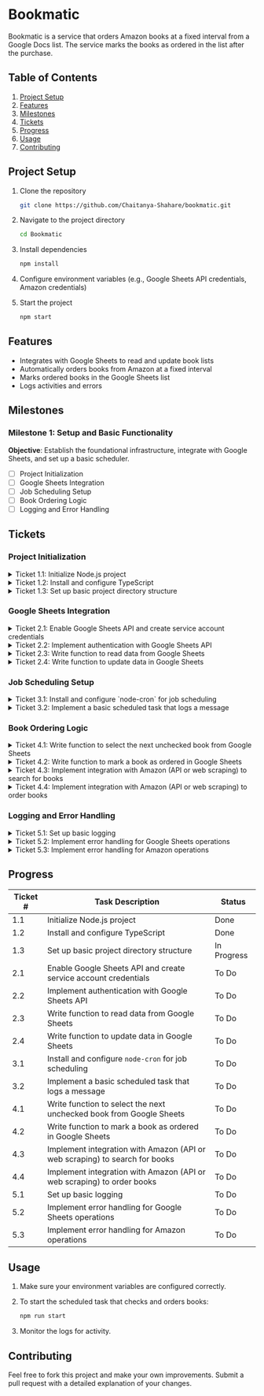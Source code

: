 # Bookmatic

Bookmatic is a service that orders Amazon books at a fixed interval from a
Google Docs list. The service marks the books as ordered in the list after the
purchase.

## Table of Contents

1. [Project Setup](#project-setup)
2. [Features](#features)
3. [Milestones](#milestones)
4. [Tickets](#tickets)
5. [Progress](#progress)
6. [Usage](#usage)
7. [Contributing](#contributing)

## Project Setup

1. Clone the repository

    ```bash
    git clone https://github.com/Chaitanya-Shahare/bookmatic.git
    ```

2. Navigate to the project directory

    ```bash
    cd Bookmatic
    ```

3. Install dependencies

    ```bash
    npm install
    ```

4. Configure environment variables (e.g., Google Sheets API credentials, Amazon credentials)
5. Start the project

    ```bash
    npm start
    ```

## Features

- Integrates with Google Sheets to read and update book lists
- Automatically orders books from Amazon at a fixed interval
- Marks ordered books in the Google Sheets list
- Logs activities and errors

## Milestones

### Milestone 1: Setup and Basic Functionality

**Objective**: Establish the foundational infrastructure, integrate with Google Sheets, and set up a basic scheduler.

- [ ] Project Initialization
- [ ] Google Sheets Integration
- [ ] Job Scheduling Setup
- [ ] Book Ordering Logic
- [ ] Logging and Error Handling

## Tickets

### Project Initialization

<details>
  <summary>Ticket 1.1: Initialize Node.js project</summary>

- **Description**: Initialize a new Node.js project with `npm init`.

- **Tasks**:
    1. Run `npm init` to create a `package.json` file.
    2. Add relevant project metadata (name, version, description, etc.).

</details>

<details>
  <summary>Ticket 1.2: Install and configure TypeScript</summary>

- **Description**: Set up TypeScript for the project.

- **Tasks**:
    1. Install TypeScript and necessary types using `npm install typescript @types/node`.
    2. Create a `tsconfig.json` file with appropriate configurations.

</details>

<details>
  <summary>Ticket 1.3: Set up basic project directory structure</summary>

- **Description**: Organize the project into meaningful directories.

- **Tasks**:
    1. Create directories like `src`, `config`, and `logs`.
    2. Create initial files like `src/index.ts`.

</details>

### Google Sheets Integration

<details>
  <summary>Ticket 2.1: Enable Google Sheets API and create service account credentials</summary>

- **Description**: Set up the Google Sheets API and obtain credentials.

- **Tasks**:
    1. Enable the Google Sheets API in the Google Cloud Console.
    2. Create a service account and download the credentials JSON file.

</details>

<details>
  <summary>Ticket 2.2: Implement authentication with Google Sheets API</summary>

- **Description**: Authenticate the application with the Google Sheets API.

- **Tasks**:
    1. Install necessary libraries like `googleapis`.
    2. Write code to authenticate using the service account credentials.

</details>

<details>
  <summary>Ticket 2.3: Write function to read data from Google Sheets</summary>

- **Description**: Implement a function to fetch data from a Google Sheets document.

- **Tasks**:
    1. Write a function that uses the Google Sheets API to read data.
    2. Test the function to ensure it works correctly.

</details>

<details>
  <summary>Ticket 2.4: Write function to update data in Google Sheets</summary>

- **Description**: Implement a function to update data in a Google Sheets document.

- **Tasks**:
    1. Write a function that uses the Google Sheets API to update data.
    2. Test the function to ensure it works correctly.

</details>

### Job Scheduling Setup

<details>
  <summary>Ticket 3.1: Install and configure `node-cron` for job scheduling</summary>

- **Description**: Set up job scheduling to automate tasks.

- **Tasks**:
    1. Install `node-cron` using `npm install node-cron`.
    2. Configure a basic cron job that runs at a specified interval.

</details>

<details>
  <summary>Ticket 3.2: Implement a basic scheduled task that logs a message</summary>

- **Description**: Create a simple scheduled task to verify cron setup.

- **Tasks**:
    1. Write a function that logs a message.
    2. Schedule the function to run at a fixed interval.

</details>

### Book Ordering Logic

<details>
  <summary>Ticket 4.1: Write function to select the next unchecked book from Google Sheets</summary>

- **Description**: Implement logic to find the next book to order.

- **Tasks**:
    1. Write a function that reads the Google Sheets data.
    2. Implement logic to find the first unchecked item in the list.

</details>

<details>
  <summary>Ticket 4.2: Write function to mark a book as ordered in Google Sheets</summary>

- **Description**: Implement logic to update the Google Sheets list.

- **Tasks**:
    1. Write a function that updates the Google Sheets data to mark a book as ordered.
    2. Test the function to ensure it works correctly.

</details>

<details>
  <summary>Ticket 4.3: Implement integration with Amazon (API or web scraping) to search for books</summary>

- **Description**: Write code to search for books on Amazon.

- **Tasks**:
    1. Implement a function that searches for a book on Amazon.
    2. Test the function to ensure it returns the correct results.

</details>

<details>
  <summary>Ticket 4.4: Implement integration with Amazon (API or web scraping) to order books</summary>

- **Description**: Write code to place an order for a book on Amazon.

- **Tasks**:
    1. Implement a function that orders a book on Amazon.
    2. Test the function to ensure the order process works correctly.

</details>

### Logging and Error Handling

<details>
  <summary>Ticket 5.1: Set up basic logging</summary>

- **Description**: Implement logging for the application.

- **Tasks**:
    1. Install a logging library like `winston`.
    2. Set up logging for different levels (info, error, etc.).

</details>

<details>
  <summary>Ticket 5.2: Implement error handling for Google Sheets operations</summary>

- **Description**: Add error handling for interactions with Google Sheets.

- **Tasks**:
    1. Wrap Google Sheets operations in try-catch blocks.
    2. Log errors and provide meaningful error messages.

</details>

<details>
  <summary>Ticket 5.3: Implement error handling for Amazon operations</summary>

- **Description**: Add error handling for interactions with Amazon.

- **Tasks**:
    1. Wrap Amazon operations in try-catch blocks.
    2. Log errors and provide meaningful error messages.

</details>

## Progress

| Ticket # | Task Description                                                           | Status |
|----------|----------------------------------------------------------------------------|--------|
| 1.1      | Initialize Node.js project                                                 | Done |
| 1.2      | Install and configure TypeScript                                           | Done |
| 1.3      | Set up basic project directory structure                                   | In Progress |
| 2.1      | Enable Google Sheets API and create service account credentials            | To Do |
| 2.2      | Implement authentication with Google Sheets API                            | To Do |
| 2.3      | Write function to read data from Google Sheets                             | To Do |
| 2.4      | Write function to update data in Google Sheets                             | To Do |
| 3.1      | Install and configure `node-cron` for job scheduling                       | To Do |
| 3.2      | Implement a basic scheduled task that logs a message                       | To Do |
| 4.1      | Write function to select the next unchecked book from Google Sheets        | To Do |
| 4.2      | Write function to mark a book as ordered in Google Sheets                  | To Do |
| 4.3      | Implement integration with Amazon (API or web scraping) to search for books| To Do |
| 4.4      | Implement integration with Amazon (API or web scraping) to order books     | To Do |
| 5.1      | Set up basic logging | To Do |
| 5.2      | Implement error handling for Google Sheets operations | To Do |
| 5.3      | Implement error handling for Amazon operations | To Do |

## Usage

1. Make sure your environment variables are configured correctly.
2. To start the scheduled task that checks and orders books:

    ```bash
    npm run start
    ```

3. Monitor the logs for activity.

## Contributing

Feel free to fork this project and make your own improvements. Submit a pull request with a detailed explanation of your changes.
